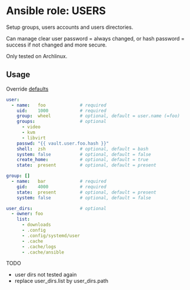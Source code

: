 # Ansible role: USERS

Setup groups, users accounts and users directories.

Can manage clear user password = always changed, or hash password = success if not changed and more secure.

Only tested on Archlinux.

## Usage
Override [defaults](https://github.com/lunics/ansible_role_users/blob/master/defaults/main.yml)
```yaml
user:
  - name:   foo             # required
    uid:    1000            # required
    group:  wheel           # optional, default = user.name (=foo)
    groups:                 # optional
      - video
      - kvm
      - libvirt
    passwd: "{{ vault.user.foo.hash }}"
    shell:  zsh             # optional, default = bash
    system: false           # optional, default = false
    create_home:            # optional, default = true
    state:  present         # optional, default = present
```
```yaml
group: []
  - name:   bar             # required
    gid:    4000            # required
    state:  present         # optional, default = present
    system: false           # optional, default = false
```
```yaml
user_dirs:                  # optional
  - owner: foo
    list:
      - downloads
      - .config
      - .config/systemd/user
      - .cache
      - .cache/logs
      - .cache/ansible
```
TODO
- user dirs not tested again
- replace user_dirs.list by user_dirs.path
